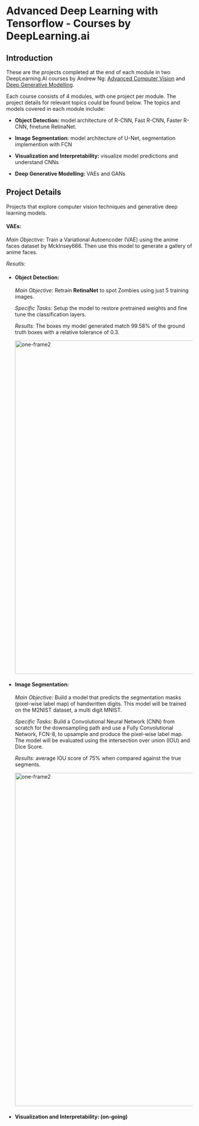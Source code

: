 # Advanced Deep Learning with Tensorflow - Courses by DeepLearning.ai
## Introduction
These are the projects completed at the end of each module in two DeepLearning.AI courses by Andrew Ng: [Advanced Computer Vision](https://www.coursera.org/learn/advanced-computer-vision-with-tensorflow/) and [Deep Generative Modelling](https://www.coursera.org/learn/generative-deep-learning-with-tensorflow/). 

Each course consists of 4 modules, with one project per module. The project details for relevant topics could be found below. The topics and models covered in each module include:

* **Object Detection:** model architecture of R-CNN, Fast R-CNN, Faster R-CNN, finetune RetinaNet.

* **Image Segmentation:** model architecture of U-Net, segmentation implemention with FCN
  
* **Visualization and Interpretability:** visualize model predictions and understand CNNs

* **Deep Generative Modelling:** VAEs and GANs

## Project Details
Projects that explore computer vision techniques and generative deep learning models. 

#### VAEs:
  *Main Objective:* Train a Variational Autoencoder (VAE) using the anime faces dataset by MckInsey666. Then use this model to generate a gallery of anime faces.

  *Resutls:* 
  
* #### Object Detection:
  *Main Objective:* Retrain **RetinaNet** to spot Zombies using just 5 training images.
  
  *Specific Tasks:* Setup the model to restore pretrained weights and fine tune the classification layers.
  
  *Results:* The boxes my model generated match 99.58% of the ground truth boxes with a relative tolerance of 0.3.
  
  <img src="https://github.com/ngol0/advanced-computer-vision-learning/blob/main/exe2.jpg" width="900" title="one-frame2">
  
* #### Image Segmentation:
  *Main Objective:* Build a model that predicts the segmentation masks (pixel-wise label map) of handwritten digits. This model will be trained on the M2NIST dataset, a multi digit MNIST.
  
  *Specific Tasks:*  Build a Convolutional Neural Network (CNN) from scratch for the downsampling path and use a Fully Convolutional Network, FCN-8, to upsample and produce the pixel-wise label map. The model will be evaluated using the intersection over union (IOU) and Dice Score. 
  
  *Results:* average IOU score of 75% when compared against the true segments.
  
  <img src="https://github.com/ngol0/advanced-computer-vision-learning/blob/main/exe3.png" width="900" title="one-frame2">
  
* #### Visualization and Interpretability: (on-going)
